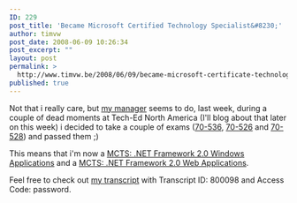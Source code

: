 ```yaml
---
ID: 229
post_title: 'Became Microsoft Certified Technology Specialist&#8230;'
author: timvw
post_date: 2008-06-09 10:26:34
post_excerpt: ""
layout: post
permalink: >
  http://www.timvw.be/2008/06/09/became-microsoft-certificate-technology-specialist/
published: true
---
```

<p>Not that i really care, but <a href="http://wimvdd.blogspot.com">my manager</a> seems to do, last week, during a couple of dead moments at Tech-Ed North America (I'll blog about that later on this week) i decided to take a couple of exams (<a href="http://www.microsoft.com/learning/en/us/exams/70-536.mspx">70-536</a>, <a href="http://www.microsoft.com/learning/en/us/exams/70-526.mspx">70-526</a> and <a href="http://www.microsoft.com/learning/en/us/exams/70-528.mspx">70-528</a>) and passed them ;)
</p>
<p>This means that i'm now a <a href="http://www.microsoft.com/learning/mcp/mcts/winapps/default.mspx">MCTS: .NET Framework 2.0 Windows Applications</a> and a <a href="http://www.microsoft.com/learning/mcp/mcts/webapps/default.mspx">MCTS: .NET Framework 2.0 Web Applications</a>.</p>
<p>Feel free to check out <a href="http://www.microsoft.com/learning/mcp/transcripts">my transcript</a> with Transcript ID: 800098 and Access Code: password.</p>